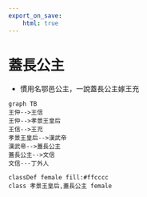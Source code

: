 ```yaml
---
export_on_save:
    html: true
---
```


# 蓋長公主

- 慣用名鄂邑公主，一說蓋長公主嫁王充

```mermaid
graph TB
王仲-->王信
王仲-->孝景王皇后
王信-->王充
孝景王皇后-->漢武帝
漢武帝-->蓋長公主
蓋長公主-->文信
文信---丁外人

classDef female fill:#ffcccc
class 孝景王皇后,蓋長公主 female

```